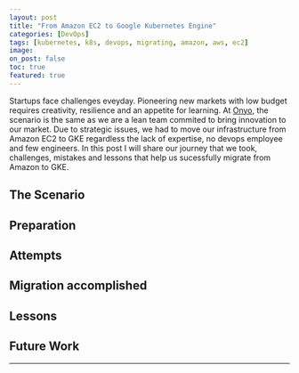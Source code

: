 ```yaml
---
layout: post
title: "From Amazon EC2 to Google Kubernetes Engine"
categories: [DevOps]
tags: [kubernetes, k8s, devops, migrating, amazon, aws, ec2]
image: 
on_post: false
toc: true
featured: true
---
```


Startups face challenges eveyday. Pioneering new markets with low budget requires creativity, resilience and an appetite for learning. At [Onyo](http://onyo.com), the scenario is the same as we are a lean team commited to bring innovation to our market. Due to strategic issues, we had to move our infrastructure from Amazon EC2 to GKE regardless the lack of expertise, no devops employee and few engineers. In this post I will share our journey that we took, challenges, mistakes and lessons that help us sucessfully migrate from Amazon to GKE.

## The Scenario


## Preparation


## Attempts


## Migration accomplished


## Lessons


## Future Work


---


